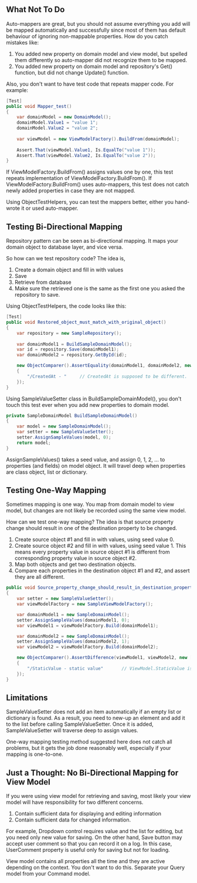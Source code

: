 What Not To Do
-----------

Auto-mappers are great, but you should not assume everything you add will be mapped automatically and successfully since most of them has default behaviour of ignoring non-mappable properties. How do you catch mistakes like:

1. You added new property on domain model and view model, but spelled them differently so auto-mapper did not recognize them to be mapped.
2. You added new property on domain model and repository's Get() function, but did not change Update() function.

Also, you don't want to have test code that repeats mapper code. For example:

```c#
[Test]
public void Mapper_test()
{
    var domainModel = new DomainModel();
	domainModel.Value1 = "value 1";
	domainModel.Value2 = "value 2";
	
	var viewModel = new ViewModelFactory().BuildFrom(domainModel);
    
	Assert.That(viewModel.Value1, Is.EqualTo("value 1"));
	Assert.That(viewModel.Value2, Is.EqualTo("value 2"));
}
```

If ViewModelFactory.BuildFrom() assigns values one by one, this test repeats implementation of ViewModelFactory.BuildFrom(). If ViewModelFactory.BuildFrom() uses auto-mappers, this test does not catch newly added properties in case they are not mapped.

Using ObjectTestHelpers, you can test the mappers better, either you hand-wrote it or used auto-mapper.

Testing Bi-Directional Mapping
-----------

Repository pattern can be seen as bi-directional mapping. It maps your domain object to database layer, and vice versa. 

So how can we test repository code? The idea is,

1. Create a domain object and fill in with values
2. Save
3. Retrieve from database
4. Make sure the retrieved one is the same as the first one you asked the repository to save.

Using ObjectTestHelpers, the code looks like this:

```c#
[Test]
public void Restored_object_must_match_with_original_object()
{
    var repository = new SampleRepository();
	
    var domainModel1 = BuildSampleDomainModel();
    var id = repository.Save(domainModel1);
    var domainModel2 = repository.GetById(id);

    new ObjectComparer().AssertEquality(domainModel1, domainModel2, new[]
    {
        "/CreatedAt - "     // CreatedAt is supposed to be different.
    });
}
```

Using SampleValueSetter class in BuildSampleDomainModel(), you don't touch this test ever when you add new properties to domain model.

```c#
private SampleDomainModel BuildSampleDomainModel()
{
    var model = new SampleDomainModel();
    var setter = new SampleValueSetter();
    setter.AssignSampleValues(model, 0);
    return model;
}
```

AssignSampleValues() takes a seed value, and assign 0, 1, 2, ... to properties (and fields) on model object. It will travel deep when properties are class object, list or dictionary.

Testing One-Way Mapping
-----------

Sometimes mapping is one way. You map from domain model to view model, but changes are not likely be recorded using the same view model. 

How can we test one-way mapping? The idea is that source property change should result in one of the destination property to be changed.

1. Create source object #1 and fill in with values, using seed value 0.
2. Create source object #2 and fill in with values, using seed value 1. This means every property value in source object #1 is different from corresponding property value in source object #2.
3. Map both objects and get two destination objects.
4. Compare each properties in the destination object #1 and #2, and assert they are all different.

```c#
public void Source_property_change_should_result_in_destination_property_change()
{
    var setter = new SampleValueSetter();
    var viewModelFactory = new SampleViewModelFactory();

    var domainModel1 = new SampleDomainModel();
    setter.AssignSampleValues(domainModel1, 0);
    var viewModel1 = viewModelFactory.Build(domainModel1);

    var domainModel2 = new SampleDomainModel();
    setter.AssignSampleValues(domainModel2, 1);
    var viewModel2 = viewModelFactory.Build(domainModel2);

    new ObjectComparer().AssertDifference(viewModel1, viewModel2, new []
    {
        "/StaticValue - static value"		// ViewModel.StaticValue is not mapped from DomainModel.
    });
}
```

Limitations
-------------
SampleValueSetter does not add an item automatically if an empty list or dictionary is found. As a result, you need to new-up an element and add it to the list before calling SampleValueSetter. Once it is added, SampleValueSetter will traverse deep to assign values.

One-way mapping testing method suggested here does not catch all problems, but it gets the job done reasonably well, especially if your mapping is one-to-one. 

Just a Thought: No Bi-Directional Mapping for View Model
--------
If you were using view model for retrieving and saving, most likely your view model will have responsibility for two different concerns.

1. Contain sufficient data for displaying and editing information
2. Contain sufficient data for changed information. 

For example, Dropdown control requires value and the list for editing, but you need only new value for saving. On the other hand, Save button may accept user comment so that you can record it on a log. In this case, UserComment property is useful only for saving but not for loading. 

View model contains all properties all the time and they are active depending on the context. You don't want to do this. Separate your Query model from your Command model.

